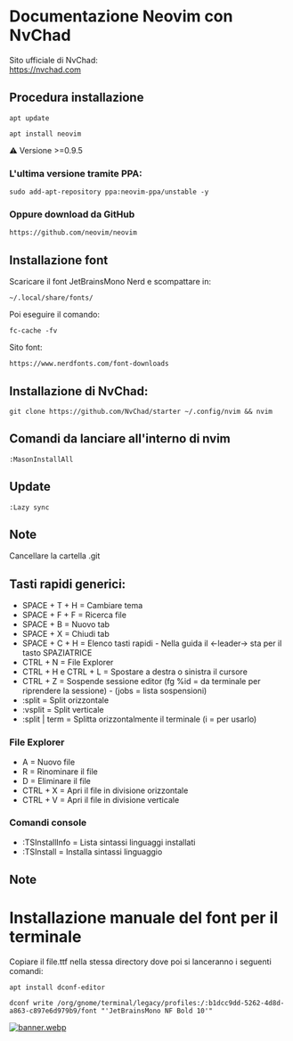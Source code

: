 # Documentazione Neovim con NvChad
Sito ufficiale di NvChad:  
https://nvchad.com

## Procedura installazione
```
apt update
```
```
apt install neovim
```
:warning: Versione >=0.9.5
### L'ultima versione tramite PPA:
```
sudo add-apt-repository ppa:neovim-ppa/unstable -y
```
### Oppure download da GitHub
```
https://github.com/neovim/neovim
```
## Installazione font
Scaricare il font JetBrainsMono Nerd e scompattare in:
```
~/.local/share/fonts/
```
Poi eseguire il comando:
```
fc-cache -fv
```
Sito font:
```
https://www.nerdfonts.com/font-downloads
```
## Installazione di NvChad:
```
git clone https://github.com/NvChad/starter ~/.config/nvim && nvim
```
## Comandi da lanciare all'interno di nvim
```
:MasonInstallAll
```

## Update
```
:Lazy sync
```

## Note
Cancellare la cartella .git

## Tasti rapidi generici:

- SPACE + T + H = Cambiare tema
- SPACE + F + F = Ricerca file
- SPACE + B = Nuovo tab
- SPACE + X = Chiudi tab
- SPACE + C + H = Elenco tasti rapidi - Nella guida il <-leader-> sta per il tasto SPAZIATRICE
- CTRL + N = File Explorer
- CTRL + H e CTRL + L = Spostare a destra o sinistra il cursore
- CTRL + Z = Sospende sessione editor (fg %id = da terminale per riprendere la sessione) - (jobs = lista sospensioni)
- :split = Split orizzontale
- :vsplit = Split verticale
- :split | term = Splitta orizzontalmente il terminale (i = per usarlo)
### File Explorer
- A = Nuovo file
- R = Rinominare il file
- D = Eliminare il file
- CTRL + X = Apri il file in divisione orizzontale
- CTRL + V = Apri il file in divisione verticale
### Comandi console
- :TSInstallInfo = Lista sintassi linguaggi installati
- :TSInstall = Installa sintassi linguaggio

## Note
# Installazione manuale del font per il terminale
Copiare il file.ttf nella stessa directory dove poi si lanceranno i seguenti comandi:
```
apt install dconf-editor
```
```
dconf write /org/gnome/terminal/legacy/profiles:/:b1dcc9dd-5262-4d8d-a863-c897e6d979b9/font "'JetBrainsMono NF Bold 10'"
```


[![banner.webp](https://i.postimg.cc/tJR88Byp/banner.webp)](https://postimg.cc/7GcB2MfW)

